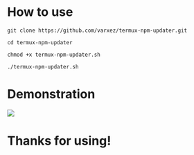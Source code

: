 # How to use
```
git clone https://github.com/varxez/termux-npm-updater.git
```
```
cd termux-npm-updater
```
```
chmod +x termux-npm-updater.sh
```
```
./termux-npm-updater.sh
```
# Demonstration
![](https://github.com/varxez/termux-npm-updater/blob/main/demo.gif)
# Thanks for using!
